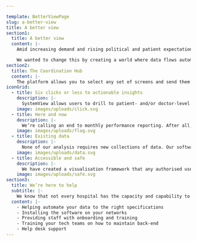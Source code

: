 ```yaml
---

template: BetterViewPage
slug: a-better-view
title: A better view
section1:
  title: A better view
  content: |-
    Amid increasing demand and rising political and patient expectations, clinical and managerial leaders have lacked support by not being given the information tools they need to do the hardest job in the world.

    We wanted to change this by creating a world where data flows automatically and is beautifully presented and organised according to priorities.
section2:
  title: The Coordination Hub
  content: |-
    The platform allows you to select any set of screens and send them on an ‘always-on’ basis to your screens on the wall – a locally configurable coordination hub in a box.
iconGrid:
  - title: Six clicks or less to actionable insights
    description: |-
      SystemView allows users to drill to patient- and/or doctor-level data in six clicks or less. It’s not about being able to choose anything. Rather, via SystemView’s fixed logic, it’s about being guided to only the actionable information.
    image: images/uploads/click.svg
  - title: Here and now
    description: |-
      We’re calling an end to monthly performance reporting. After all, this is often six weeks out of date anyway. We are committed to delivering only the relevant information at the frequency that the decisions need to be made.
    image: images/uploads/flag.svg
  - title: Existing data
    description: |-
      None of our analysis requires new collections of data. Our software collates huge arrays of routinely collected data that every hospital is already sourcing. What we do that no one has ever done is automate the management of the information so no one needs to manually compile it.able to choose anything. Rather, via SystemView’s fixed logic, it’s about being guided to only the actionable information.
    image: images/uploads/data.svg
  - title: Accessible and safe
    description: |-
      We have created a visualisation framework that any authorised user can log on to. Housed within a hospital’s firewall, it is fully secure.
    image: images/uploads/safe.svg
section3:
  title: We’re here to help
  subtitle: |-
    We know that not every hospital has the capacity and capability to develop and implement an absolutely reliable, commercial-grade and automated information environment. Because of this, our commitment to get you up and running includes
  content: |-
    - Helping automate your data to the right specifications
    - Installing the software on your networks
    - Providing staff with onboarding and training
    - Training your tech teams on how to maintain back-end
    - Help desk support
---
```

